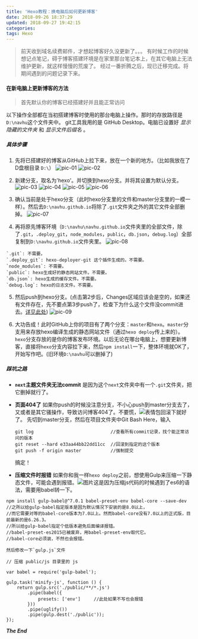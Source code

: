 ```yaml
---
title: 'Hexo教程：换电脑后如何更新博客'
date: 2018-09-26 18:37:29
updated: 2018-09-27 19:42:15
categories:
tags: Hexo
---
```


>前天收到域名续费邮件，才想起博客好久没更新了。。。
>有时候工作的时候想记点笔记，碍于博客搭建环境是在家里那台笔记本上，在其它电脑上无法维护更新，就这样慢慢的荒废了。
>经过一番折腾之后，现已迁移完成。将期间遇到的问题记录下来。

#### 在新电脑上更新博客的方法
>首先默认你的博客已经搭建好并且能正常访问

以下操作全部都在当初搭建博客时使用的那台电脑上操作。那时的存放路径是`D:\navhu`这个文件夹中。
git工具我用的是 GitHub Desktop。电脑已设置好 *显示隐藏的文件夹* 和 *显示文件后缀名* 。

##### 具体步骤
1. 先将已搭建好的博客从GitHub上拉下来，放在一个新的地方。（比如我放在了D盘根目录 `D:\`）
![pic-01](https://wx3.sinaimg.cn/mw690/0060lm7Tly1fvndgm9ljqj30sd0fo409.jpg)
![pic-02](https://wx4.sinaimg.cn/mw690/0060lm7Tly1fvndhedwcbj30cg09k0sv.jpg)

2. 新建分支，取名为'hexo'。并切换到hexo分支。并将其设置为默认分支。
![pic-03](https://wx4.sinaimg.cn/mw690/0060lm7Tly1fvndhee78hj30aq067aa5.jpg)
![pic-04](https://wx1.sinaimg.cn/mw690/0060lm7Tly1fvndhedon2j30az07baa3.jpg)
![pic-05](https://wx1.sinaimg.cn/mw690/0060lm7Tly1fvndheeglcj30e202ymx4.jpg)
![pic-06](https://wx2.sinaimg.cn/mw690/0060lm7Tly1fvndtk1hopj30mb08kjs1.jpg)

3. 确认当前是处于hexo分支（此时hexo分支里的文件和master分支里的一模一样）。然后去`D:\navhu.github.io`将除了`.git`文件夹之外的其它文件全部删掉。
![pic-07](https://wx3.sinaimg.cn/mw690/0060lm7Tly1fvne26xulhj306f09e3yp.jpg)

4. 再将原先博客环境（`D:\navhu\navhu.github.io`文件夹里的全部文件，除了`.git`，`.deploy_git`，`node_modules`，`public`，`db.json`，`debug.log`）全部复制到`D:\navhu.github.io`文件夹里。
![pic-08](http://wx4.sinaimg.cn/mw690/0060lm7Tly1fvnegiv54aj307j0bst90.jpg)
```
`.git`: 不需要。
`.deploy_git`: hexo-deployer-git 这个插件生成的。不需要。
`node_modules`: 不需要。
`public`: hexo生成好的静态网站文件。不需要。
`db.json`: hexo生成的缓存文件。不需要。
`debug.log`: hexo的日志文件。不需要。
```

5. 然后push到hexo分支。(点击第2步后，Changes区域应该会是空的，如果还有文件存在，先不要点第3步push了，检查下为什么这个文件没commit进去。[详见此处](#jump))
![pic-09](https://wx1.sinaimg.cn/mw690/0060lm7Tly1fvnf8d08bwj30qo0ie0to.jpg)

6. 大功告成！此时GitHub上你的项目有了两个分支：`master`和`hexo`。`master`分支用来存放hexo编译生成的静态网站文件（通过`hexo deploy`传上来的）。`hexo`分支存放的是你的博客发布环境。以后无论在哪台电脑上，想要更新博客，直接将`hexo`分支内容拉下来，然后`npm install`一下，整体环境就OK了，开始写作吧。(旧环境`D:\navhu`可以删掉了)

##### 踩坑之路
+ **<span id='jump'>`next`主题文件夹无法commit</span>**
是因为这个`next`文件夹中有一个`.git`文件夹，把它删掉就行了。

+ **页面404了**
如果你push的时候没注意分支，不小心push到master分支去了，又或者是其它骚操作，导致访问博客404了。不要慌，![表情包](https://ws1.sinaimg.cn/large/e97784a1gy1fvo4somqrbj205i05cdfo.jpg)回滚下就好了。
先切到master分支，然后在项目文件夹中Git Bash Here，输入
    ```
    git log                             //查看所有commit记录，找个能正常访问的版本
    git reset --hard e33aa44bb22dd11cc  //回滚到指定的这个版本
    git push -f origin master           //强制提交
    ```
    搞定！

+ **压缩文件时报错**
如果你和我一样`hexo deploy`之前，想使用Gulp来压缩一下静态文件，可能会遇到报错。![图片](https://ws1.sinaimg.cn/large/e97784a1gy1fvo63dq31tj20bn04kgll.jpg)这是因为压缩js代码的时候遇到了es6的语法，需要用babel转一下。
```
npm install gulp-babel@^7.0.1 babel-preset-env babel-core --save-dev
//之所以给gulp-babel指定版本是因为默认情况下安装的是8.0以上，
//而它需要对等的babel-core版本为7.0以上。然而babel-core没有7.0以上的正式版，目前最新的是6.26.3。
//所以给gulp-babel指定个低版本避免后面编译报错。
//babel-preset-es2015已被废弃，用babel-preset-env取代它。
//babel-core必须装，不然也会报错。
```
    然后修改一下`gulp.js`文件
```
// 压缩 public/js 目录里的 js

var babel = require('gulp-babel');

gulp.task('minify-js', function () {
    return gulp.src('./public/**/*.js')
        .pipe(babel({
            presets: ['env']     //此处如果不写也会报错
        }))
        .pipe(uglify())
        .pipe(gulp.dest('./public'));
});
```

***The End***
